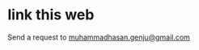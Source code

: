 <body>
<h1>
link this web<a href=""></a>
</h1>
<p>Send a request to <a href="mailto:muhammadhasan.genju@gmail.com">muhammadhasan.genju@gmail.com</a></p>
</body>